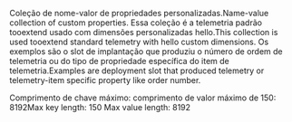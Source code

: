 <span data-ttu-id="536b1-101">Coleção de nome-valor de propriedades personalizadas.</span><span class="sxs-lookup"><span data-stu-id="536b1-101">Name-value collection of custom properties.</span></span> <span data-ttu-id="536b1-102">Essa coleção é a telemetria padrão tooextend usado com dimensões personalizadas hello.</span><span class="sxs-lookup"><span data-stu-id="536b1-102">This collection is used tooextend standard telemetry with hello custom dimensions.</span></span> <span data-ttu-id="536b1-103">Os exemplos são o slot de implantação que produziu o número de ordem de telemetria ou do tipo de propriedade específica do item de telemetria.</span><span class="sxs-lookup"><span data-stu-id="536b1-103">Examples are deployment slot that produced telemetry or telemetry-item specific property like order number.</span></span> 

<span data-ttu-id="536b1-104">Comprimento de chave máximo: comprimento de valor máximo de 150: 8192</span><span class="sxs-lookup"><span data-stu-id="536b1-104">Max key length: 150 Max value length: 8192</span></span>
